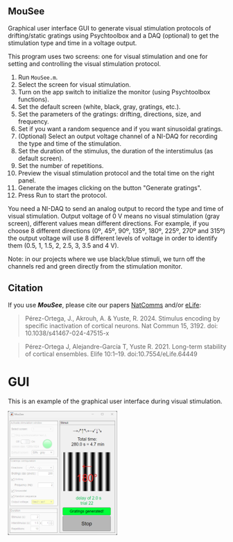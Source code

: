 ## MouSee
Graphical user interface GUI to generate visual stimulation protocols of drifting/static gratings using Psychtoolbox and a DAQ (optional) to get the stimulation type and time in a voltage output.

This program uses two screens: one for visual stimulation and one for setting and controlling the visual stimulation protocol.

1. Run `MouSee.m`.
2. Select the screen for visual stimulation. 
3. Turn on the app switch to initialize the monitor (using Psychtoolbox functions).
4. Set the default screen (white, black, gray, gratings, etc.).
5. Set the parameters of the gratings: drifting, directions, size, and frequency. 
6. Set if you want a random sequence and if you want sinusoidal gratings. 
7. (Optional) Select an output voltage channel of a NI-DAQ for recording the type and time of the stimulation. 
8. Set the duration of the stimulus, the duration of the interstimulus (as default screen).
9. Set the number of repetitions. 
10. Preview the visual stimulation protocol and the total time on the right panel.
11. Generate the images clicking on the button "Generate gratings".
12. Press Run to start the protocol.

You need a NI-DAQ to send an analog output to record the type and time of visual stimulation. Output voltage of 0 V means no visual stimulation (gray screen), different values mean different directions. For example, if you choose 8 different directions (0º, 45º, 90º, 135º, 180º, 225º, 270º and 315º) the output voltage will use 8 different levels of voltage in order to identify them (0.5, 1, 1.5, 2, 2.5, 3, 3.5 and 4 V).

Note: in our projects where we use black/blue stimuli, we turn off the channels red and green directly from the stimulation monitor.

## Citation
If you use **_MouSee_**, please cite our papers [NatComms](https://www.nature.com/articles/s41467-024-47515-x) and/or [eLife](https://elifesciences.org/articles/64449):
> Pérez-Ortega, J., Akrouh, A. & Yuste, R. 2024. Stimulus encoding by specific inactivation of cortical neurons. Nat Commun 15, 3192. doi: 10.1038/s41467-024-47515-x

> Pérez-Ortega J, Alejandre-García T, Yuste R. 2021. Long-term stability of cortical ensembles. Elife 10:1–19. doi:10.7554/eLife.64449

# GUI
This is an example of the graphical user interface during visual stimulation.

<img src="Images/MouSee.png" width=50% height=50%>
